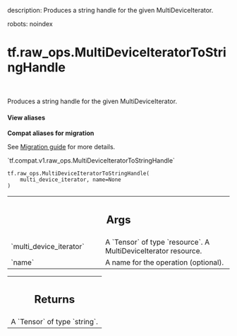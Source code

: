 description: Produces a string handle for the given MultiDeviceIterator.

robots: noindex

# tf.raw_ops.MultiDeviceIteratorToStringHandle

<!-- Insert buttons and diff -->

<table class="tfo-notebook-buttons tfo-api nocontent" align="left">

</table>



Produces a string handle for the given MultiDeviceIterator.

<section class="expandable">
  <h4 class="showalways">View aliases</h4>
  <p>
<b>Compat aliases for migration</b>
<p>See
<a href="https://www.tensorflow.org/guide/migrate">Migration guide</a> for
more details.</p>
<p>`tf.compat.v1.raw_ops.MultiDeviceIteratorToStringHandle`</p>
</p>
</section>

<pre class="devsite-click-to-copy prettyprint lang-py tfo-signature-link">
<code>tf.raw_ops.MultiDeviceIteratorToStringHandle(
    multi_device_iterator, name=None
)
</code></pre>



<!-- Placeholder for "Used in" -->


<!-- Tabular view -->
 <table class="responsive fixed orange">
<colgroup><col width="214px"><col></colgroup>
<tr><th colspan="2"><h2 class="add-link">Args</h2></th></tr>

<tr>
<td>
`multi_device_iterator`
</td>
<td>
A `Tensor` of type `resource`.
A MultiDeviceIterator resource.
</td>
</tr><tr>
<td>
`name`
</td>
<td>
A name for the operation (optional).
</td>
</tr>
</table>



<!-- Tabular view -->
 <table class="responsive fixed orange">
<colgroup><col width="214px"><col></colgroup>
<tr><th colspan="2"><h2 class="add-link">Returns</h2></th></tr>
<tr class="alt">
<td colspan="2">
A `Tensor` of type `string`.
</td>
</tr>

</table>

